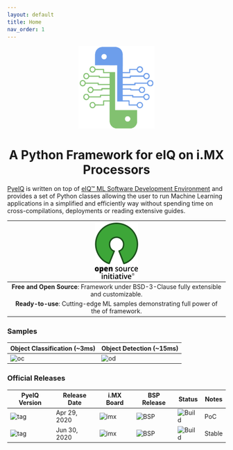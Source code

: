```yaml
---
layout: default
title: Home
nav_order: 1
---
```


<p align="center">
  <img src="media/pyeiq.png" height="191" width="176">
</p>

<h1 align="center">
<b>A Python Framework for eIQ on i.MX Processors</b>
</h1>

[PyeIQ][caf] is written on top of [eIQ™ ML Software Development Environment][eiq]
and provides a set of Python classes allowing the user to run Machine Learning
applications in a simplified and efficiently way without spending time on
cross-compilations, deployments or reading extensive guides.


![open_source.png](media/OSI_Standard_Logo_100X130.png)                                           |
:--------------------------------------------------------------------------------------:  |
**Free and Open Source**: Framework under BSD-3-Clause fully extensible and customizable. |
**Ready-to-use**: Cutting-edge ML samples demonstrating full power of the of framework.   |


### **Samples**

| **Object Classification (~3ms)**       | **Object Detection (~15ms)**     |
|----------------------------------------|----------------------------------|
| ![oc](media/car_classification.gif)  | ![od](media/car_detection.gif) |


### **Official Releases**

| **PyeIQ Version**     | **Release Date** | **i.MX Board** | **BSP Release**        | **Status**         | **Notes** |
|-----------------------|------------------|----------------|------------------------|--------------------|-----------|
| ![tag][tag_v1]        | Apr 29, 2020     | ![imx][boards] | ![BSP][release_5.4.3]  | ![Build][passing]  | PoC       |
| ![tag][tag_v2]        | Jun 30, 2020     | ![imx][boards] | ![BSP][release_5.4.3]  | ![Build][passing]  | Stable    |


[caf]: https://source.codeaurora.org/external/imxsupport/pyeiq/
[eiq]: https://www.nxp.com/design/software/development-software/eiq-ml-development-environment:EIQ
[boards]: https://img.shields.io/badge/-8QM%2C%208MPlus-lightgrey
[release_5.4.3]: https://img.shields.io/badge/-5.4.3__2.0.0-blueviolet
[tag_v1]: https://img.shields.io/badge/-v1.0.0-blue
[tag_v2]: https://img.shields.io/badge/-v2.0.0-blue
[passing]: https://img.shields.io/badge/Build-passing-success
